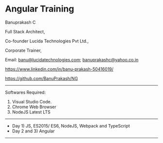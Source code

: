 # Angular Training

Banuprakash C

Full Stack Architect,

Co-founder Lucida Technologies Pvt Ltd.,

Corporate Trainer,

Email: 
banu@lucidatechnologies.com; 
banuprakashc@yahoo.co.in

https://www.linkedin.com/in/banu-prakash-50416019/

https://github.com/BanuPrakash/NG

----------------------------------------------------------

Softwares Required:
1) Visual Studio Code.
2) Chrome Web Browser
3) NodeJS Latest LTS

----------------------------------------------------

* Day 1) JS, ES2015/ ES6, NodeJS, Webpack and TypeScript
* Day 2 and 3) Angular

-------------------------------------------------------